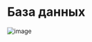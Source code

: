 # База данных

![image](https://user-images.githubusercontent.com/98395436/210098409-d6f92488-df62-4d2b-ba0c-dfa15f82b14b.png)

